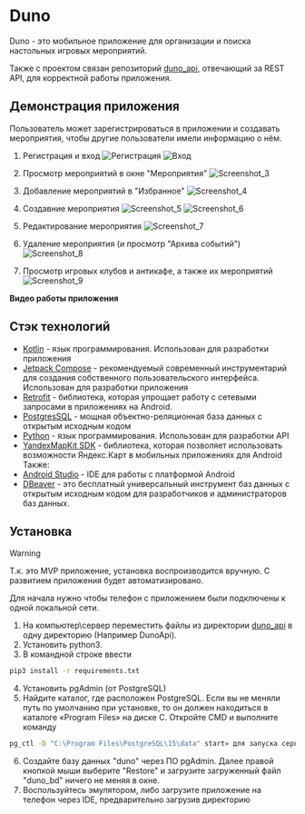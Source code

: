 # Duno
Duno - это мобильное приложение для организации и поиска настольных игровых мероприятий.

Также с проектом связан репозиторий [duno_api], отвечающий за REST API, для корректной работы приложения.
## Демонстрация приложения
Пользователь может зарегистрироваться в приложении и создавать мероприятия, чтобы другие пользователи имели информацию о нём.

1. Регистрация и вход
![Регистрация](https://github.com/ssledopyt/Duno/assets/73230398/c8d20168-d6ad-4abc-bf91-1d41ef53045b)
![Вход](https://github.com/ssledopyt/Duno/assets/73230398/ee8d2b33-6840-48f0-9ee1-612068cd3157) 
2. Просмотр мероприятий в окне "Мероприятия"
![Screenshot_3](https://github.com/ssledopyt/Duno/assets/73230398/f7c59353-4439-4097-a474-bfc7222bf0ad)

3. Добавление мероприятий в "Избранное"
![Screenshot_4](https://github.com/ssledopyt/Duno/assets/73230398/1d6bebe4-114b-46a1-87c6-4d8dc2676635)

4. Создавние мероприятия
![Screenshot_5](https://github.com/ssledopyt/Duno/assets/73230398/7c9cb3ff-a72b-44ce-b4fb-e41a0836241b)
![Screenshot_6](https://github.com/ssledopyt/Duno/assets/73230398/519135e7-9e7e-4166-9288-5aa55196af70)

5. Редактирование мероприятия
![Screenshot_7](https://github.com/ssledopyt/Duno/assets/73230398/ba5ab27a-6ce2-4033-b6e0-7bdfeef95cd8)

6. Удаление мероприятия (и просмотр "Архива событий")
![Screenshot_8](https://github.com/ssledopyt/Duno/assets/73230398/ff9a6d55-0c3b-4909-b8eb-d6e7eb32105f)
8. Просмотр игровых клубов и антикафе, а также их мероприятий
![Screenshot_9](https://github.com/ssledopyt/Duno/assets/73230398/7d041512-7c84-466b-b2bf-6f062df8847d)

**Видео работы приложения**

## Стэк технологий

- [Kotlin] - язык программирования. Использован для разработки приложения
- [Jetpack Compose] - рекомендуемый современный инструментарий для создания собственного пользовательского интерфейса. Использован для разработки приложения
- [Retrofit] - библиотека, которая упрощает работу с сетевыми запросами в приложениях на Android.
- [PostgresSQL] - мощная объектно-реляционная база данных с открытым исходным кодом
- [Python] - язык программирования. Использован для разработки API
- [YandexMapKit SDK] - библиотека, которая позволяет использовать возможности Яндекс.Карт в мобильных приложениях для Android
  Также:
- [Android Studio] - IDE для работы с платформой Android
- [DBeaver] - это бесплатный универсальный инструмент баз данных с открытым исходным кодом для разработчиков и администраторов баз данных.
  
## Установка
> [!WARNING]
> Т.к. это MVP приложение, установка воспроизводится вручную. С развитием приложения будет автоматизировано.

Для начала нужно чтобы телефон с приложением были подключены к одной локальной сети.
1. На компьютер\сервер переместить файлы из директории [duno_api] в одну директорию (Например DunoApi).
2. Установить python3.
3. В командной строке ввести 
```sh
pip3 install -r requirements.txt
```
4. Установить pgAdmin (от PostgreSQL)
5. Найдите каталог, где расположен PostgreSQL. Если вы не меняли путь по умолчанию при установке, то он должен находиться в каталоге «Program Files» на диске C. Откройте CMD и выполните команду
```sh
pg_ctl -D "C:\Program Files\PostgreSQL\15\data" start» для запуска сервера PostgreSQL.
```
6. Создайте базу данных "duno" через ПО pgAdmin. Далее правой кнопкой мыши выберите "Restore" и загрузите загруженный файл "duno_bd" ничего не меняя в окне.
7. Воспользуйтесь эмулятором, либо загрузите приложение на телефон через IDE, предварительно загрузив директорию


[Kotlin]: <https://kotlinlang.org/>
[Jetpack Compose]: <https://developer.android.com/develop/ui/compose>
[Retrofit]: <https://square.github.io/retrofit/>
[PostgresSQL]: <https://www.postgresql.org/>
[Python]: <https://www.python.org/>
[YandexMapKit SDK]: <https://yandex.ru/maps-api/products/mapki>


[Android Studio]: <https://developer.android.com/studio>
[DBeaver]: <https://dbeaver.io/>

[duno_api]: <https://github.com/ssledopyt/duno_api>
